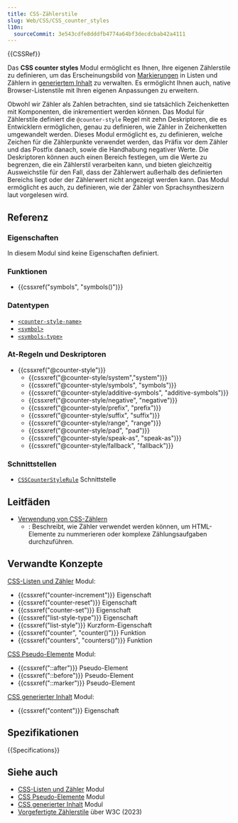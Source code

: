 ```yaml
---
title: CSS-Zählerstile
slug: Web/CSS/CSS_counter_styles
l10n:
  sourceCommit: 3e543cdfe8dddfb4774a64bf3decdcbab42a4111
---
```


{{CSSRef}}

Das **CSS counter styles** Modul ermöglicht es Ihnen, Ihre eigenen Zählerstile zu definieren, um das Erscheinungsbild von [Markierungen](/de/docs/Web/CSS/::marker) in Listen und Zählern in [generiertem Inhalt](/de/docs/Web/CSS/CSS_generated_content) zu verwalten. Es ermöglicht Ihnen auch, native Browser-Listenstile mit Ihren eigenen Anpassungen zu erweitern.

Obwohl wir Zähler als Zahlen betrachten, sind sie tatsächlich Zeichenketten mit Komponenten, die inkrementiert werden können. Das Modul für Zählerstile definiert die `@counter-style` Regel mit zehn Deskriptoren, die es Entwicklern ermöglichen, genau zu definieren, wie Zähler in Zeichenketten umgewandelt werden. Dieses Modul ermöglicht es, zu definieren, welche Zeichen für die Zählerpunkte verwendet werden, das Präfix vor dem Zähler und das Postfix danach, sowie die Handhabung negativer Werte. Die Deskriptoren können auch einen Bereich festlegen, um die Werte zu begrenzen, die ein Zählerstil verarbeiten kann, und bieten gleichzeitig Ausweichstile für den Fall, dass der Zählerwert außerhalb des definierten Bereichs liegt oder der Zählerwert nicht angezeigt werden kann. Das Modul ermöglicht es auch, zu definieren, wie der Zähler von Sprachsynthesizern laut vorgelesen wird.

## Referenz

### Eigenschaften

In diesem Modul sind keine Eigenschaften definiert.

### Funktionen

- {{cssxref("symbols", "symbols()")}}

### Datentypen

- [`<counter-style-name>`](/de/docs/Web/CSS/@counter-style#counter-style-name)
- [`<symbol>`](/de/docs/Web/CSS/@counter-style/symbols#values)
- [`<symbols-type>`](/de/docs/Web/CSS/symbols#syntax)

### At-Regeln und Deskriptoren

- {{cssxref("@counter-style")}}
  - {{cssxref("@counter-style/system","system")}}
  - {{cssxref("@counter-style/symbols", "symbols")}}
  - {{cssxref("@counter-style/additive-symbols", "additive-symbols")}}
  - {{cssxref("@counter-style/negative", "negative")}}
  - {{cssxref("@counter-style/prefix", "prefix")}}
  - {{cssxref("@counter-style/suffix", "suffix")}}
  - {{cssxref("@counter-style/range", "range")}}
  - {{cssxref("@counter-style/pad", "pad")}}
  - {{cssxref("@counter-style/speak-as", "speak-as")}}
  - {{cssxref("@counter-style/fallback", "fallback")}}

### Schnittstellen

- [`CSSCounterStyleRule`](/de/docs/Web/API/CSSCounterStyleRule) Schnittstelle

## Leitfäden

- [Verwendung von CSS-Zählern](/de/docs/Web/CSS/CSS_counter_styles/Using_CSS_counters)
  - : Beschreibt, wie Zähler verwendet werden können, um HTML-Elemente zu nummerieren oder komplexe Zählungsaufgaben durchzuführen.

## Verwandte Konzepte

[CSS-Listen und Zähler](/de/docs/Web/CSS/CSS_lists) Modul:

- {{cssxref("counter-increment")}} Eigenschaft
- {{cssxref("counter-reset")}} Eigenschaft
- {{cssxref("counter-set")}} Eigenschaft
- {{cssxref("list-style-type")}} Eigenschaft
- {{cssxref("list-style")}} Kurzform-Eigenschaft
- {{cssxref("counter", "counter()")}} Funktion
- {{cssxref("counters", "counters()")}} Funktion

[CSS Pseudo-Elemente](/de/docs/Web/CSS/CSS_pseudo-elements) Modul:

- {{cssxref("::after")}} Pseudo-Element
- {{cssxref("::before")}} Pseudo-Element
- {{cssxref("::marker")}} Pseudo-Element

[CSS generierter Inhalt](/de/docs/Web/CSS/CSS_generated_content) Modul:

- {{cssxref("content")}} Eigenschaft

## Spezifikationen

{{Specifications}}

## Siehe auch

- [CSS-Listen und Zähler](/de/docs/Web/CSS/CSS_lists) Modul
- [CSS Pseudo-Elemente](/de/docs/Web/CSS/CSS_pseudo-elements) Modul
- [CSS generierter Inhalt](/de/docs/Web/CSS/CSS_generated_content) Modul
- [Vorgefertigte Zählerstile](https://w3c.github.io/predefined-counter-styles/#builtins) über W3C (2023)
